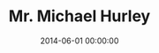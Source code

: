 ---
layout: post
title:  Mr. Michael Hurley
featured-image: /images/post-thumbs/mmh.png
date:   2014-06-01 00:00:00
categories: portfolio
---